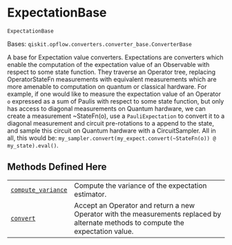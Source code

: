 # ExpectationBase

<span id="undefined" />

`ExpectationBase`

Bases: `qiskit.opflow.converters.converter_base.ConverterBase`

A base for Expectation value converters. Expectations are converters which enable the computation of the expectation value of an Observable with respect to some state function. They traverse an Operator tree, replacing OperatorStateFn measurements with equivalent measurements which are more amenable to computation on quantum or classical hardware. For example, if one would like to measure the expectation value of an Operator `o` expressed as a sum of Paulis with respect to some state function, but only has access to diagonal measurements on Quantum hardware, we can create a measurement \~StateFn(o), use a `PauliExpectation` to convert it to a diagonal measurement and circuit pre-rotations to a append to the state, and sample this circuit on Quantum hardware with a CircuitSampler. All in all, this would be: `my_sampler.convert(my_expect.convert(~StateFn(o)) @ my_state).eval()`.

## Methods Defined Here

|                                                                                                                                                                                                             |                                                                                                                                    |
| ----------------------------------------------------------------------------------------------------------------------------------------------------------------------------------------------------------- | ---------------------------------------------------------------------------------------------------------------------------------- |
| [`compute_variance`](qiskit.opflow.expectations.ExpectationBase.compute_variance#qiskit.opflow.expectations.ExpectationBase.compute_variance "qiskit.opflow.expectations.ExpectationBase.compute_variance") | Compute the variance of the expectation estimator.                                                                                 |
| [`convert`](qiskit.opflow.expectations.ExpectationBase.convert#qiskit.opflow.expectations.ExpectationBase.convert "qiskit.opflow.expectations.ExpectationBase.convert")                                     | Accept an Operator and return a new Operator with the measurements replaced by alternate methods to compute the expectation value. |
